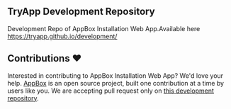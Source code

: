 ## TryApp Development Repository
Development Repo of AppBox Installation Web App.Available here https://tryapp.github.io/development/


## Contributions ❤️
Interested in contributing to AppBox Installation Web App? We'd love your help. [AppBox](https://tryappbox.github.io) is an open source project, built one contribution at a time by users like you. We are accepting pull request only on [this development repository](https://github.com/TryApp/development).

